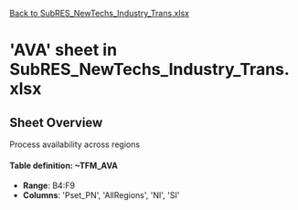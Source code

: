 [Back to SubRES_NewTechs_Industry_Trans.xlsx](README.md)

# 'AVA' sheet in SubRES_NewTechs_Industry_Trans.xlsx

## Sheet Overview

Process availability across regions

#### Table definition: ~TFM_AVA
- **Range**: B4:F9
- **Columns**: 'Pset_PN', 'AllRegions', 'NI', 'SI'

